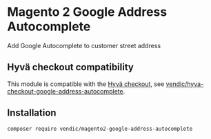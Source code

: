 # Magento 2 Google Address Autocomplete 
Add Google Autocomplete to customer street address

## Hyvä checkout compatibility
This module is compatible with the [Hyvä checkout](https://www.hyva.io/hyva-checkout.html), see [vendic/hyva-checkout-google-address-autocomplete](https://github.com/Vendic/hyva-checkout-google-address-autocomplete).

## Installation
```bash
composer require vendic/magento2-google-address-autocomplete
```

